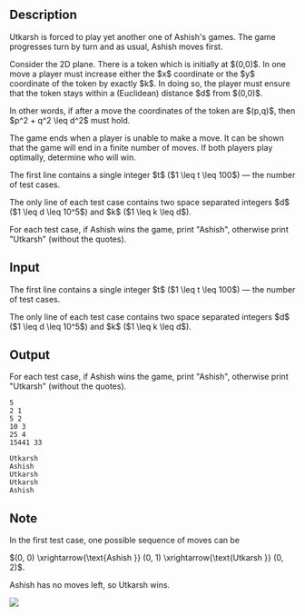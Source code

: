 ## Description

<div><p>Utkarsh is forced to play yet another one of Ashish's games. The game progresses turn by turn and as usual, Ashish moves <span class="tex-font-style-bf">first</span>.</p><p>Consider the 2D plane. There is a token which is initially at <span class="tex-font-style-bf">$(0,0)$</span>. In one move a player must increase either the $x$ coordinate or the $y$ coordinate of the token by <span class="tex-font-style-bf">exactly</span> $k$. In doing so, the player must ensure that the token stays within a (Euclidean) distance $d$ from $(0,0)$.</p><p>In other words, if after a move the coordinates of the token are $(p,q)$, then $p^2 + q^2 \leq d^2$ must hold.</p><p>The game ends when a player is unable to make a move. It can be shown that the game will end in a finite number of moves. If both players play optimally, determine who will win.</p></div><div class="input-specification"><p>The first line contains a single integer $t$ ($1 \leq t \leq 100$)&nbsp;— the number of test cases.</p><p>The only line of each test case contains two space separated integers $d$ ($1 \leq d \leq 10^5$) and $k$ ($1 \leq k \leq d$).</p></div><div class="output-specification"><p>For each test case, if Ashish wins the game, print "<span class="tex-font-style-tt">Ashish</span>", otherwise print "<span class="tex-font-style-tt">Utkarsh</span>" (without the quotes).</p></div>

## Input

<p>The first line contains a single integer $t$ ($1 \leq t \leq 100$)&nbsp;— the number of test cases.</p><p>The only line of each test case contains two space separated integers $d$ ($1 \leq d \leq 10^5$) and $k$ ($1 \leq k \leq d$).</p>

## Output

<p>For each test case, if Ashish wins the game, print "<span class="tex-font-style-tt">Ashish</span>", otherwise print "<span class="tex-font-style-tt">Utkarsh</span>" (without the quotes).</p>





```input1
5
2 1
5 2
10 3
25 4
15441 33
```




```output1
Utkarsh
Ashish
Utkarsh
Utkarsh
Ashish
```



## Note

<p>In the first test case, one possible sequence of moves can be</p><p>$(0, 0) \xrightarrow{\text{Ashish }} (0, 1) \xrightarrow{\text{Utkarsh }} (0, 2)$.</p><p>Ashish has no moves left, so Utkarsh wins.</p><p><img class="tex-graphics" src="file://Hz3dgHsx.png" style="max-width: 100.0%;max-height: 100.0%;"></p>
